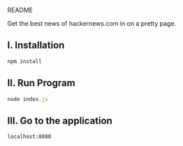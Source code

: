 README

Get the best news of hackernews.com in on a pretty page.

I. Installation
---------------
```js
npm install
```
II. Run Program
---------------
```js
node index.js
```
III. Go to the application
---------------
```
localhost:8080
```
